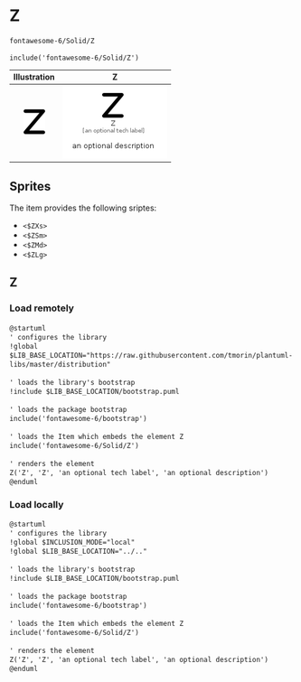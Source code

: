 # Z


```text
fontawesome-6/Solid/Z
```

```text
include('fontawesome-6/Solid/Z')
```



| Illustration | Z |
| :---: | :---: |
| ![illustration for Illustration](../../fontawesome-6/Solid/Z.png) | ![illustration for Z](../../fontawesome-6/Solid/Z.Local.png) |



## Sprites
The item provides the following sriptes:

- `<$ZXs>`
- `<$ZSm>`
- `<$ZMd>`
- `<$ZLg>`





## Z

### Load remotely
```plantuml
@startuml
' configures the library
!global $LIB_BASE_LOCATION="https://raw.githubusercontent.com/tmorin/plantuml-libs/master/distribution"

' loads the library's bootstrap
!include $LIB_BASE_LOCATION/bootstrap.puml

' loads the package bootstrap
include('fontawesome-6/bootstrap')

' loads the Item which embeds the element Z
include('fontawesome-6/Solid/Z')

' renders the element
Z('Z', 'Z', 'an optional tech label', 'an optional description')
@enduml
```

### Load locally
```plantuml
@startuml
' configures the library
!global $INCLUSION_MODE="local"
!global $LIB_BASE_LOCATION="../.."

' loads the library's bootstrap
!include $LIB_BASE_LOCATION/bootstrap.puml

' loads the package bootstrap
include('fontawesome-6/bootstrap')

' loads the Item which embeds the element Z
include('fontawesome-6/Solid/Z')

' renders the element
Z('Z', 'Z', 'an optional tech label', 'an optional description')
@enduml
```


